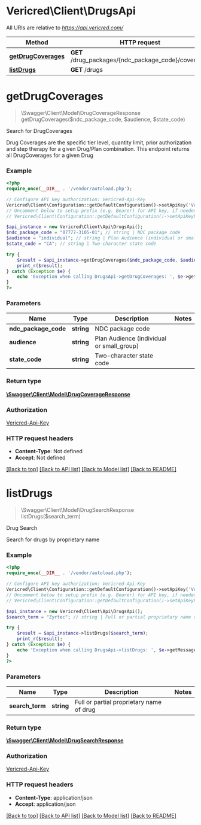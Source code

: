 # Vericred\Client\DrugsApi

All URIs are relative to *https://api.vericred.com/*

Method | HTTP request | Description
------------- | ------------- | -------------
[**getDrugCoverages**](DrugsApi.md#getDrugCoverages) | **GET** /drug_packages/{ndc_package_code}/coverages | Search for DrugCoverages
[**listDrugs**](DrugsApi.md#listDrugs) | **GET** /drugs | Drug Search


# **getDrugCoverages**
> \Swagger\Client\Model\DrugCoverageResponse getDrugCoverages($ndc_package_code, $audience, $state_code)

Search for DrugCoverages

Drug Coverages are the specific tier level, quantity limit, prior authorization and step therapy for a given Drug/Plan combination. This endpoint returns all DrugCoverages for a given Drug

### Example
```php
<?php
require_once(__DIR__ . '/vendor/autoload.php');

// Configure API key authorization: Vericred-Api-Key
Vericred\Client\Configuration::getDefaultConfiguration()->setApiKey('Vericred-Api-Key', 'YOUR_API_KEY');
// Uncomment below to setup prefix (e.g. Bearer) for API key, if needed
// Vericred\Client\Configuration::getDefaultConfiguration()->setApiKeyPrefix('Vericred-Api-Key', 'Bearer');

$api_instance = new Vericred\Client\Api\DrugsApi();
$ndc_package_code = "07777-3105-01"; // string | NDC package code
$audience = "individual"; // string | Plan Audience (individual or small_group)
$state_code = "CA"; // string | Two-character state code

try {
    $result = $api_instance->getDrugCoverages($ndc_package_code, $audience, $state_code);
    print_r($result);
} catch (Exception $e) {
    echo 'Exception when calling DrugsApi->getDrugCoverages: ', $e->getMessage(), PHP_EOL;
}
?>
```

### Parameters

Name | Type | Description  | Notes
------------- | ------------- | ------------- | -------------
 **ndc_package_code** | **string**| NDC package code |
 **audience** | **string**| Plan Audience (individual or small_group) |
 **state_code** | **string**| Two-character state code |

### Return type

[**\Swagger\Client\Model\DrugCoverageResponse**](../Model/DrugCoverageResponse.md)

### Authorization

[Vericred-Api-Key](../../README.md#Vericred-Api-Key)

### HTTP request headers

 - **Content-Type**: Not defined
 - **Accept**: Not defined

[[Back to top]](#) [[Back to API list]](../../README.md#documentation-for-api-endpoints) [[Back to Model list]](../../README.md#documentation-for-models) [[Back to README]](../../README.md)

# **listDrugs**
> \Swagger\Client\Model\DrugSearchResponse listDrugs($search_term)

Drug Search

Search for drugs by proprietary name

### Example
```php
<?php
require_once(__DIR__ . '/vendor/autoload.php');

// Configure API key authorization: Vericred-Api-Key
Vericred\Client\Configuration::getDefaultConfiguration()->setApiKey('Vericred-Api-Key', 'YOUR_API_KEY');
// Uncomment below to setup prefix (e.g. Bearer) for API key, if needed
// Vericred\Client\Configuration::getDefaultConfiguration()->setApiKeyPrefix('Vericred-Api-Key', 'Bearer');

$api_instance = new Vericred\Client\Api\DrugsApi();
$search_term = "Zyrtec"; // string | Full or partial proprietary name of drug

try {
    $result = $api_instance->listDrugs($search_term);
    print_r($result);
} catch (Exception $e) {
    echo 'Exception when calling DrugsApi->listDrugs: ', $e->getMessage(), PHP_EOL;
}
?>
```

### Parameters

Name | Type | Description  | Notes
------------- | ------------- | ------------- | -------------
 **search_term** | **string**| Full or partial proprietary name of drug |

### Return type

[**\Swagger\Client\Model\DrugSearchResponse**](../Model/DrugSearchResponse.md)

### Authorization

[Vericred-Api-Key](../../README.md#Vericred-Api-Key)

### HTTP request headers

 - **Content-Type**: application/json
 - **Accept**: application/json

[[Back to top]](#) [[Back to API list]](../../README.md#documentation-for-api-endpoints) [[Back to Model list]](../../README.md#documentation-for-models) [[Back to README]](../../README.md)

